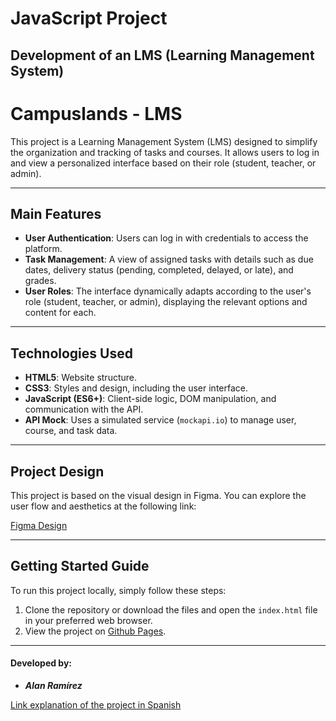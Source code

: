 # **JavaScript Project**

## **Development of an LMS (Learning Management System)**

# **Campuslands - LMS**

This project is a Learning Management System (LMS) designed to simplify the organization and tracking of tasks and courses. It allows users to log in and view a personalized interface based on their role (student, teacher, or admin).

---

## **Main Features**

* **User Authentication**: Users can log in with credentials to access the platform.
* **Task Management**: A view of assigned tasks with details such as due dates, delivery status (pending, completed, delayed, or late), and grades.
* **User Roles**: The interface dynamically adapts according to the user's role (student, teacher, or admin), displaying the relevant options and content for each.

---

## **Technologies Used**

* **HTML5**: Website structure.
* **CSS3**: Styles and design, including the user interface.
* **JavaScript (ES6+)**: Client-side logic, DOM manipulation, and communication with the API.
* **API Mock**: Uses a simulated service (`mockapi.io`) to manage user, course, and task data.

---

## **Project Design**

This project is based on the visual design in Figma. You can explore the user flow and aesthetics at the following link:

[Figma Design](https://www.figma.com/design/N7Yjw9oezK7AB8NtEePcDs/Sin-t%C3%ADtulo?node-id=0-1&t=H3DiHQ6GNMvuVB8F-1)

---

## **Getting Started Guide**

To run this project locally, simply follow these steps:

1.  Clone the repository or download the files and open the `index.html` file in your preferred web browser.
2.  View the project on [Github Pages](https://thomr08.github.io/Proyecto_JavaScript_RamirezAlan/).

---

#### **Developed by:**

-   **_Alan Ramírez_**

[Link explanation of the project in Spanish](https://youtu.be/pL1ysEgNFFY)